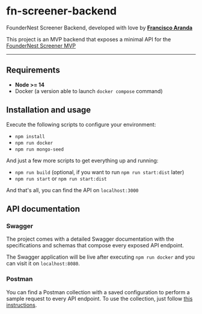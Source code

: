 # fn-screener-backend
FounderNest Screener Backend, developed with love by [__Francisco Aranda__](https://github.com/flaranda/)

This project is an MVP backend that exposes a minimal API for the [FounderNest Screener MVP](http://beta.928684.foundernest.com:8080/)

---

## Requirements

- **Node >= 14**
- Docker (a version able to launch `docker compose` command)

## Installation and usage

Execute the following scripts to configure your environment:

- `npm install`
- `npm run docker`
- `npm run mongo-seed`

And just a few more scripts to get everything up and running:

- `npm run build` (optional, if you want to run `npm run start:dist` later)
- `npm run start` or `npm run start:dist`

And that's all, you can find the API on `localhost:3000`

## API documentation

### Swagger

The project comes with a detailed Swagger documentation with the specifications and schemas that compose every exposed API endpoint.

The Swagger application will be live after executing `npm run docker` and you can visit it on `localhost:8080`.

### Postman

You can find a Postman collection with a saved configuration to perform a sample request to every API endpoint. To use the collection, just follow [this instructions](https://learning.postman.com/docs/getting-started/importing-and-exporting-data/#importing-data-into-postman).
